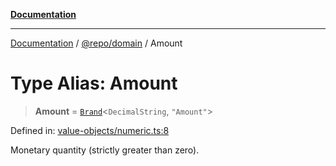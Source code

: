 [**Documentation**](../../../README.md)

***

[Documentation](../../../README.md) / [@repo/domain](../README.md) / Amount

# Type Alias: Amount

> **Amount** = [`Brand`](Brand.md)\<`DecimalString`, `"Amount"`\>

Defined in: [value-objects/numeric.ts:8](https://github.com/o3osatoshi/experiment/blob/54ab00df974a3e9f8283fbcd8c611ed1e0274132/packages/domain/src/value-objects/numeric.ts#L8)

Monetary quantity (strictly greater than zero).
